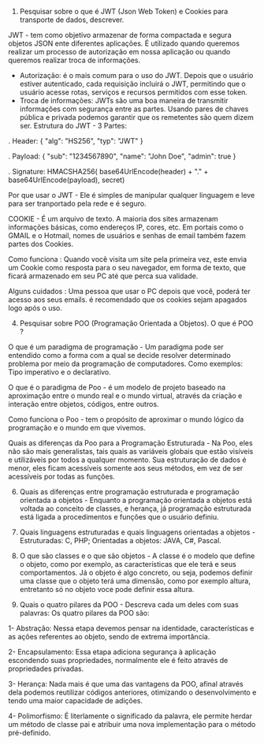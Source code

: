 1. Pesquisar sobre o que é JWT (Json Web Token) e Cookies para transporte de dados, descrever.

JWT - tem como objetivo armazenar de forma compactada e segura objetos JSON ente diferentes aplicações. É utilizado quando queremos realizar um processo de autorização em nossa aplicação ou quando queremos realizar troca de informações.
- Autorização: é o mais comum para o uso do JWT. Depois que o usuário estiver autenticado, cada requisição incluirá o JWT, permitindo que o usuário acesse rotas, serviços e recursos permitidos com esse token.
- Troca de informações: JWTs são uma boa maneira de transmitir informações com segurança entre as partes. Usando pares de chaves pública e privada podemos garantir que os remetentes são quem dizem ser.
Estrutura do JWT - 3 Partes:

. Header:
{
  "alg": "HS256",
  "typ": "JWT"
}

. Payload:
{
  "sub": "1234567890",
  "name": "John Doe",
  "admin": true
}

. Signature:
HMACSHA256(
  base64UrlEncode(header) + "." +
  base64UrlEncode(payload),
  secret)
  
Por que usar o JWT - Ele é simples de manipular qualquer linguagem e leve para ser tranportado pela rede e é seguro.


COOKIE - É um arquivo de texto. A maioria dos sites armazenam informações básicas, como endereços IP, cores, etc. Em portais como o GMAIL e o Hotmail, nomes de usuários e senhas de email também fazem partes dos Cookies. 

Como funciona : Quando você visita um site pela primeira vez, este envia um Cookie como resposta para o seu navegador, em forma de texto, que ficará armazenado em seu PC até que perca sua validade.

Alguns cuidados : Uma pessoa que usar o PC depois que você, poderá ter acesso aos seus emails. é recomendado que os cookies sejam apagados logo após o uso.

4. Pesquisar sobre POO (Programação Orientada a Objetos). O que é POO ?

O que é um paradigma de programação - Um paradigma pode ser entendido como a forma com a qual se decide resolver determinado problema por meio da programação de computadores. Como exemplos: Tipo imperativo e o declarativo.

O que é o paradigma de Poo - é um modelo de projeto baseado na aproximação entre o mundo real e o mundo virtual, através da criação e interação entre objetos, códigos, entre outros.

Como funciona o Poo - tem o propósito de aproximar o mundo lógico da programação e o mundo em que vivemos. 

Quais as diferenças da Poo para a Programação Estruturada - Na Poo, eles não são mais generalistas, tais quais as variáveis globais que estão visíveis e utilizáveis por todos a qualquer momento. Sua estruturação de dados é menor, eles ficam acessíveis somente aos seus métodos, em vez de ser acessíveis por todas as funções.

6. Quais as diferenças entre programação estruturada e programação orientada a objetos - Enquanto a programação orientada a objetos está voltada ao conceito de classes, e herança, já programação estruturada está ligada a 
procedimentos e funções que o usuário definiu.

7. Quais linguagens estruturadas e quais linguagens orientadas a objetos - Estruturadas: C, PHP; Orientadas a objetos: JAVA, C#, Pascal.

8. O que são classes e o que são objetos - A classe é o modelo que define o objeto, como por exemplo, as 
características que ele terá e seus comportamentos. Já o objeto é algo concreto, ou seja, podemos definir uma classe que o objeto terá uma dimensão, como por exemplo altura, entretanto só no objeto voce pode 
definir essa altura.

9. Quais o quatro pilares da POO - Descreva cada um deles com suas palavras: Os quatro pilares da POO são: 

1- Abstração: Nessa etapa devemos pensar na identidade, características e as ações referentes ao objeto, sendo de extrema importância.

2- Encapsulamento: Essa etapa adiciona segurança à aplicação escondendo suas propriedades, normalmente ele é feito através de propriedades privadas.

3- Herança: Nada mais é que uma das vantagens da POO, afinal através dela podemos reutilizar códigos anteriores, otimizando o desenvolvimento e tendo uma maior capacidade de adições.

4- Polimorfismo: É literlamente o significado da palavra, ele permite herdar um método de classe pai e atribuir uma nova implementação para o método pré-definido.
